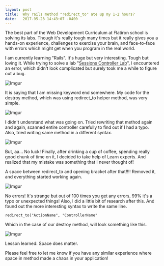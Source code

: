 ```yaml
---
layout: post
title:  Why rails method "redirect_to" ate up my 1-2 hours? 
date:   2017-05-23 14:43:07 -0400
---
```



The best part of the Web Development Curriculum at Flatiron school is solving its labs. Though it's really tough many times but it really gives you a hands-on experience, challenges to exercise your brain, and face-to-face with errors which might get when you program in the real world.

I am currently learning "Rails". It's huge but very interesting. Tough but loving it. While trying to solve a lab "[Sessions Controller Lab](https://github.com/learn-co-students/sessions_controller_lab-v-000)", I encountered an error, which didn't look complicated but surely took me a while to figure out a bug.

![Imgur](http://i.imgur.com/FtzzfgA.png)

It is saying that I am missing keyword end somewhere. My code for the destroy method, which was using redirect_to helper method, was very simple.

![Imgur](http://i.imgur.com/3yBjqyM.png)

I didn't understand what was going on. Tried rewriting that method again and again, scanned entire controller carefully to find out if I had a typo. Also, tried writing same method in a different syntax.

![Imgur](http://i.imgur.com/DMKuAZb.png)

But, aa... No luck! Finally, after drinking a cup of coffee, spending really good chunk of time on it, I decided to take help of Learn experts. And realized that my mistake was something that I never thought of!

A space between redirect_to and opening bracket after that!!!! Removed it, and everything started working again.

![Imgur](http://i.imgur.com/1AgcifF.png)

No errors! It's strange but out of 100 times you get any errors, 99% it's a typo or unexpected things! Also, I did a little bit of research after this. And found out the more interesting syntax to write the same line.

```
redirect_to("ActionName", "ControllerName"
```

Which in the case of our destroy method, will look something like this.

![Imgur](http://i.imgur.com/oUMhp4T.png)

Lesson learned. Space does matter. 

Please feel free to let me know if you have any similar experience where space in method made a chaos in your application!



